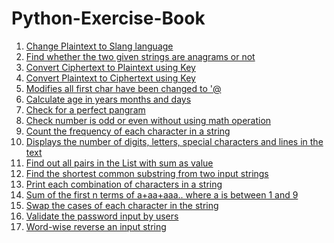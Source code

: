 # Python-Exercise-Book


1) [Change Plaintext to Slang language](https://github.com/JainMaster/Python-Exercise-Book/blob/main/Change%20Plaintext%20to%20Slang%20language.ipynb)
2) [Find whether the two given strings are anagrams or not](https://github.com/JainMaster/Python-Exercise-Book/blob/main/Check%20two%20strings%20are%20anagrams%20or%20not.ipynb)
3) [Convert Ciphertext to Plaintext using Key](https://github.com/JainMaster/Python-Exercise-Book/blob/main/Convert%20Ciphertext%20to%20Plaintext%20using%20Key.ipynb)
4) [Convert Plaintext to Ciphertext using Key](https://github.com/JainMaster/Python-Exercise-Book/blob/main/Convert%20Plaintext%20to%20Ciphertext%20using%20Key.ipynb)
5) [Modifies all first char have been changed to '@](https://github.com/JainMaster/Python-Exercise-Book/blob/main/Modifies%20all%20first%20char%20have%20been%20changed%20to%20'%40.ipynb)
6) [Calculate age in years months and days](https://github.com/JainMaster/Python-Exercise-Book/blob/main/calculate%20age%20in%20years%20months%20and%20days)
7) [Check for a perfect pangram](https://github.com/JainMaster/Python-Exercise-Book/blob/main/check%20for%20a%20perfect%20pangram.ipynb)
8) [Check number is odd or even without using math operation](https://github.com/JainMaster/Python-Exercise-Book/blob/main/check%20number%20is%20odd%20or%20even%20without%20using%20math%20operation.ipynb)
9) [Count the frequency of each character in a string](https://github.com/JainMaster/Python-Exercise-Book/blob/main/count%20the%20frequency%20of%20each%20character%20in%20a%20string.ipynb)
10) [Displays the number of digits, letters, special characters and lines in the text](https://github.com/JainMaster/Python-Exercise-Book/blob/main/displays%20the%20number%20of%20digits%2C%20letters%2C%20special%20characters%20and%20lines%20in%20the%20text.ipynb)
11) [Find out all pairs in the List with sum as value](https://github.com/JainMaster/Python-Exercise-Book/blob/main/find%20out%20all%20pairs%20in%20the%20List%20with%20sum%20as%20value.ipynb)
12) [Find the shortest common substring from two input strings](https://github.com/JainMaster/Python-Exercise-Book/blob/main/find%20the%20shortest%20common%20substring%20from%20two%20input%20strings.ipynb)
13) [Print each combination of characters in a string](https://github.com/JainMaster/Python-Exercise-Book/blob/main/print%20each%20combination%20of%20characters%20in%20a%20string.ipynb)
14) [Sum of the first n terms of a+aa+aaa.. where a is between 1 and 9](https://github.com/JainMaster/Python-Exercise-Book/blob/main/sum%20of%20the%20first%20n%20terms%20of%20a%2Baa%2Baaa..%20where%20a%20is%20between%201%20and%209.ipynb)
15) [Swap the cases of each character in the string](https://github.com/JainMaster/Python-Exercise-Book/blob/main/swap%20the%20cases%20of%20each%20character%20in%20the%20string.ipynb)
16) [Validate the password input by users](https://github.com/JainMaster/Python-Exercise-Book/blob/main/validate%20the%20password%20input%20by%20users.ipynb)
17) [Word-wise reverse an input string](https://github.com/JainMaster/Python-Exercise-Book/blob/main/word-wise%20reverse%20an%20input%20string.ipynb)
